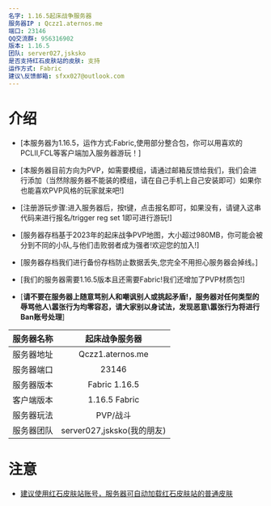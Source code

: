 ```yaml
---
名字: 1.16.5起床战争服务器
服务器IP : Qczz1.aternos.me
端口: 23146
QQ交流群: 956316902
版本: 1.16.5
团队: server027,jsksko 
是否支持红石皮肤站的皮肤: 支持
运作方式: Fabric
建议\反馈邮箱: sfxx027@outlook.com
---
```


# 介绍
- [本服务器为1.16.5，运作方式:Fabric,使用部分整合包，你可以用喜欢的PCLII,FCL等客户端加入服务器游玩！]
- [本服务器目前方向为PVP，如需要模组，请通过邮箱反馈给我们，我们会进行添加（当然除服务器不能装的模组，请在自己手机上自己安装即可）如果你也能喜欢PVP风格的玩家就来吧!]
- [注册游玩步骤:进入服务器后，按t键，点击报名即可，如果没有，请键入这串代码来进行报名/trigger reg set 1即可进行游玩!]
- [服务器存档基于2023年的起床战争PVP地图，大小超过980MB，你可能会被分到不同的小队,与他们击败弱者成为强者!欢迎您的加入!]
- [服务器存档我们进行备份存档防止数据丢失,您完全不用担心服务器会掉线。]
- [我们的服务器需要1.16.5版本且还需要Fabric!我们还增加了PVP材质包!]

- [**请不要在服务器上随意骂别人和嘲讽别人或挑起矛盾!，服务器对任何类型的辱骂他人\嚣张行为均零容忍，请大家别以身试法，发现恶意\嚣张行为将进行Ban账号处理**]

| 服务器名称 | 起床战争服务器 |
| :---: | :---: |
| 服务器地址 | Qczz1.aternos.me |
| 服务器端口 | 23146 |
| 服务器版本 | Fabric 1.16.5 |
| 客户端版本 | 1.16.5 Fabric  |
| 服务器玩法 | PVP/战斗 | 
| 服务器团队 | server027,jsksko(我的朋友) |

# 注意

- [建议使用红石皮肤站账号，服务器可自动加载红石皮肤站的普通皮肤](https://mcskin.com.cn/)
